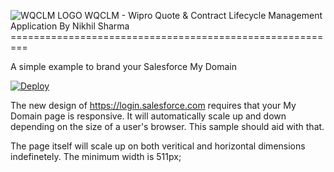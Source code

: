 ![WQCLM LOGO](/wqclm/WQCLM-LOGO.png?raw=true "WQCLM - Wipro Quote & Contract Lifecycle Management")                            WQCLM - Wipro Quote & Contract Lifecycle Management
                                    Application By Nikhil Sharma
                        =========================================================

A simple example to brand your Salesforce My Domain

[![Deploy](https://www.herokucdn.com/deploy/button.png)](https://heroku.com/deploy?template=https://github.com/NikVerse/wqclm)

The new design of https://login.salesforce.com requires that your My Domain page is responsive.   It will automatically scale up and down depending on the size of a user's browser.   This sample should aid with that.

The page itself will scale up on both veritical and horizontal dimensions indefinetely.   The minimum width is 511px;


